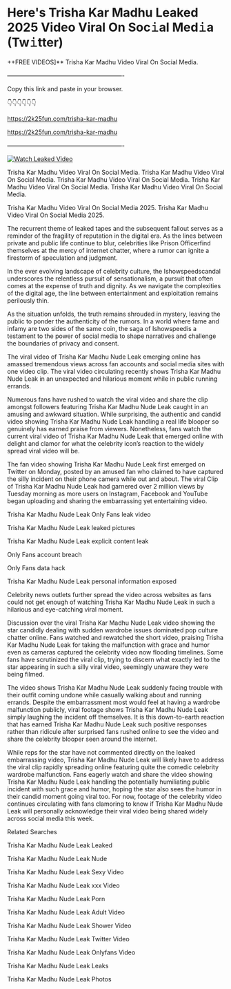 # Here's Trisha Kar Madhu Leaked 2025 Video Viral On Soc𝚒al Med𝚒a (Tw𝚒tter)

++FREE VIDEOS]** Trisha Kar Madhu Video Viral On Social Media.

———————————————————-

Copy this link and paste in your browser.

👇👇👇👇👇👇

https://2k25fun.com/trisha-kar-madhu

https://2k25fun.com/trisha-kar-madhu

———————————————————-

[![Watch Leaked Video](https://miro.medium.com/v2/resize:fit:828/format:webp/1*cilzJN44JGOrTw9NJCrNHA.gif "Watch Leaked Video")](https://2k25fun.com/trisha-kar-madhu)

Trisha Kar Madhu Video Viral On Social Media. Trisha Kar Madhu Video Viral On Social Media. Trisha Kar Madhu Video Viral On Social Media. Trisha Kar Madhu Video Viral On Social Media. Trisha Kar Madhu Video Viral On Social Media.

Trisha Kar Madhu Video Viral On Social Media 2025. Trisha Kar Madhu Video Viral On Social Media 2025.

The recurrent theme of leaked tapes and the subsequent fallout serves as a reminder of the fragility of reputation in the digital era. As the lines between private and public life continue to blur, celebrities like Prison Officerfind themselves at the mercy of internet chatter, where a rumor can ignite a firestorm of speculation and judgment.

In the ever evolving landscape of celebrity culture, the Ishowspeedscandal underscores the relentless pursuit of sensationalism, a pursuit that often comes at the expense of truth and dignity. As we navigate the complexities of the digital age, the line between entertainment and exploitation remains perilously thin.

As the situation unfolds, the truth remains shrouded in mystery, leaving the public to ponder the authenticity of the rumors. In a world where fame and infamy are two sides of the same coin, the saga of Ishowspeedis a testament to the power of social media to shape narratives and challenge the boundaries of privacy and consent.

The viral video of Trisha Kar Madhu Nude Leak emerging online has amassed tremendous views across fan accounts and social media sites with one video clip. The viral video circulating recently shows Trisha Kar Madhu Nude Leak in an unexpected and hilarious moment while in public running errands.

Numerous fans have rushed to watch the viral video and share the clip amongst followers featuring Trisha Kar Madhu Nude Leak caught in an amusing and awkward situation. While surprising, the authentic and candid video showing Trisha Kar Madhu Nude Leak handling a real life blooper so genuinely has earned praise from viewers. Nonetheless, fans watch the current viral video of Trisha Kar Madhu Nude Leak that emerged online with delight and clamor for what the celebrity icon’s reaction to the widely spread viral video will be.

The fan video showing Trisha Kar Madhu Nude Leak first emerged on Twitter on Monday, posted by an amused fan who claimed to have captured the silly incident on their phone camera while out and about. The viral Clip of Trisha Kar Madhu Nude Leak had garnered over 2 million views by Tuesday morning as more users on Instagram, Facebook and YouTube began uploading and sharing the embarrassing yet entertaining video.

Trisha Kar Madhu Nude Leak Only Fans leak video

Trisha Kar Madhu Nude Leak leaked pictures

Trisha Kar Madhu Nude Leak explicit content leak

Only Fans account breach

Only Fans data hack

Trisha Kar Madhu Nude Leak personal information exposed

Celebrity news outlets further spread the video across websites as fans could not get enough of watching Trisha Kar Madhu Nude Leak in such a hilarious and eye-catching viral moment.

Discussion over the viral Trisha Kar Madhu Nude Leak video showing the star candidly dealing with sudden wardrobe issues dominated pop culture chatter online. Fans watched and rewatched the short video, praising Trisha Kar Madhu Nude Leak for taking the malfunction with grace and humor even as cameras captured the celebrity video now flooding timelines. Some fans have scrutinized the viral clip, trying to discern what exactly led to the star appearing in such a silly viral video, seemingly unaware they were being filmed.

The video shows Trisha Kar Madhu Nude Leak suddenly facing trouble with their outfit coming undone while casually walking about and running errands. Despite the embarrassment most would feel at having a wardrobe malfunction publicly, viral footage shows Trisha Kar Madhu Nude Leak simply laughing the incident off themselves. It is this down-to-earth reaction that has earned Trisha Kar Madhu Nude Leak such positive responses rather than ridicule after surprised fans rushed online to see the video and share the celebrity blooper seen around the internet.

While reps for the star have not commented directly on the leaked embarrassing video, Trisha Kar Madhu Nude Leak will likely have to address the viral clip rapidly spreading online featuring quite the comedic celebrity wardrobe malfunction. Fans eagerly watch and share the video showing Trisha Kar Madhu Nude Leak handling the potentially humiliating public incident with such grace and humor, hoping the star also sees the humor in their candid moment going viral too. For now, footage of the celebrity video continues circulating with fans clamoring to know if Trisha Kar Madhu Nude Leak will personally acknowledge their viral video being shared widely across social media this week.

Related Searches

Trisha Kar Madhu Nude Leak Leaked

Trisha Kar Madhu Nude Leak Nude

Trisha Kar Madhu Nude Leak Sexy Video

Trisha Kar Madhu Nude Leak xxx Video

Trisha Kar Madhu Nude Leak Porn

Trisha Kar Madhu Nude Leak Adult Video

Trisha Kar Madhu Nude Leak Shower Video

Trisha Kar Madhu Nude Leak Twitter Video

Trisha Kar Madhu Nude Leak Onlyfans Video

Trisha Kar Madhu Nude Leak Leaks

Trisha Kar Madhu Nude Leak Photos